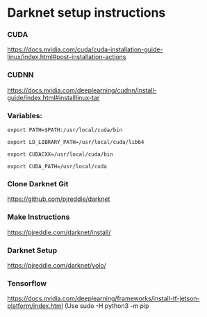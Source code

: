 # Darknet setup instructions

### CUDA
https://docs.nvidia.com/cuda/cuda-installation-guide-linux/index.html#post-installation-actions


### CUDNN
https://docs.nvidia.com/deeplearning/cudnn/install-guide/index.html#installlinux-tar


### Variables:

`export PATH=$PATH:/usr/local/cuda/bin`

`export LD_LIBRARY_PATH=/usr/local/cuda/lib64`

`export CUDACXX=/usr/local/cuda/bin`

`export CUDA_PATH=/usr/local/cuda`


### Clone Darknet Git
https://github.com/pjreddie/darknet


### Make Instructions 
https://pjreddie.com/darknet/install/

### Darknet Setup
https://pjreddie.com/darknet/yolo/

### Tensorflow
https://docs.nvidia.com/deeplearning/frameworks/install-tf-jetson-platform/index.html
(Use sudo -H python3 -m pip
